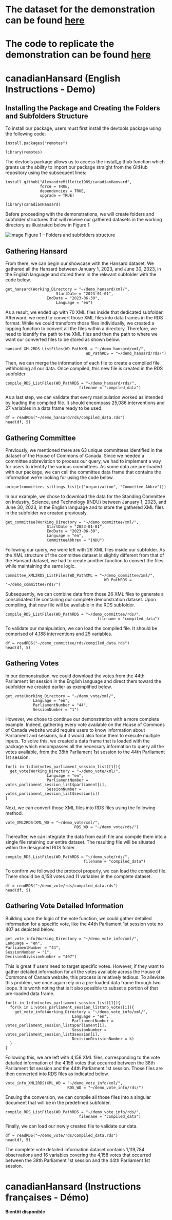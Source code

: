 # The dataset for the demonstration can be found [here](https://drive.google.com/file/d/1f8aln4fevxSvTV1o964Nh5XsYpfi7pbJ/view?usp=sharing)
# The code to replicate the demonstration can be found [here](https://github.com/AlexandreMillette1989/canadianHansard/blob/main/demonstration_code.R)

# canadianHansard (English Instructions - Demo)

## Installing the Package and Creating the Folders and Subfolders Structure
To install our package, users must first install the devtools package using the following code:

```
install.packages("remotes")
  
library(remotes)
```
 
The devtools package allows us to access the install_github function which grants us the ability to import our package straight from the GitHub repository using the subsequent lines:
 
```
install_github("AlexandreMillette1989/canadianHansard",
               force = TRUE,
               dependencies = TRUE,
               upgrade = TRUE)
  
library(canadianHansard)
```

Before proceeding with the demonstrations, we will create folders and subfolder structures that will receive our gathered datasets in the working directory as illustrated below in Figure 1. 

![image](https://github.com/AlexandreMillette1989/canadianHansard/assets/68613987/f97e238c-a355-4a99-a270-5067afd5f741)
Figure 1 – Folders and subfolders structure

## Gathering Hansard
From there, we can begin our showcase with the Hansard dataset. We gathered all the Hansard between January 1, 2023, and June 30, 2023, in the English language and stored them in the relevant subfolder with the code below.

```
get_hansard(Working_Directory = "~/demo_hansard/xml/",
            	      StartDate = "2023-01-01",
           	      EndDate = "2023-06-30",
            	      Language = "en")
```

As a result, we ended up with 70 XML files inside that dedicated subfolder. Afterward, we need to convert those XML files into data frames in the RDS format. While we could transform those files individually, we created a lopping function to convert all the files within a directory. Therefore, we need to identify the path to the XML files and then the path to where we want our converted files to be stored as shown below.

```
hansard_XML2RDS_ListFiles(WD_PathXML = "~/demo_hansard/xml/",
                          		   WD_PathRDS = "~/demo_hansard/rds/")
```

Then, we can merge the information of each file to create a compiled file withholding all our data. Once compiled, this new file is created in the RDS subfolder.

```
compile_RDS_ListFiles(WD_PathRDS = "~/demo_hansard/rds/",
                     		    filename = "compiled_data")
```

As a last step, we can validate that every manipulation worked as intended by loading the compiled file. It should encompass 25,086 interventions and 27 variables in a data frame ready to be used. 

```
df = readRDS("~/demo_hansard/rds/compiled_data.rds")
head(df, 5)
```

## Gathering Committee

Previously, we mentioned there are 63 unique committees identified in the dataset of the House of Commons of Canada. Since we needed a committee abbreviation to process our query, we had to implement a way for users to identify the various committees. As some data are pre-loaded with our package, we can call the committee data frame that contains the information we’re looking for using the code below. 

```
unique(committees_sittings_list[c("organization", "Committee_Abbrv")])
```

In our example, we chose to download the data for the Standing Committee on Industry, Science, and Technology (INDU) between January 1, 2023, and June 30, 2023, in the English language and to store the gathered XML files in the subfolder we created previously. 

```
get_committee(Working_Directory = "~/demo_committee/xml/",
              	  StartDate = "2023-01-01",
              	  EndDate = "2023-06-30",
              	  Language = "en",
             	  CommitteeAbbrev = "INDU")
```

Following our query, we were left with 26 XML files inside our subfolder. As the XML structure of the committee dataset is slightly different from that of the Hansard dataset, we had to create another function to convert the files while maintaining the same logic. 

```
committee_XML2RDS_ListFiles(WD_PathXML = "~/demo_committee/xml/",
                            		       WD_PathRDS = "~/demo_committee/rds/")
```

Subsequently, we can combine data from those 26 XML files to generate a consolidated file containing our complete demonstration dataset. Upon compiling, that new file will be available in the RDS subfolder. 

```
compile_RDS_ListFiles(WD_PathRDS = "~/demo_committee/rds/",
                     	                filename = "compiled_data")
```

To validate our manipulation, we can load the compiled file. It should be comprised of 4,188 interventions and 25 variables.

```
df = readRDS("~/demo_committee/rds/compiled_data.rds")
head(df, 5)
```

## Gathering Votes

In our demonstration, we could download the votes from the 44th Parliament 1st session in the English language and direct them toward the subfolder we created earlier as exemplified below. 

```
get_vote(Working_Directory = "~/demo_vote/xml/",
        	Language = "en",
         	ParliamentNumber = "44",
         	SessionNumber = "1")
```
However, we chose to continue our demonstration with a more complete example. Indeed, gathering every vote available on the House of Commons of Canada website would require users to know information about Parliament and sessions, but it would also force them to execute multiple inputs. To solve this, we created a data frame that is loaded with the package which encompasses all the necessary information to query all the votes available, from the 38th Parliament 1st session to the 44th Parliament 1st session. 

```
for(i in 1:dim(votes_parliament_session_list)[1]){
  get_vote(Working_Directory = "~/demo_vote/xml/",
           	      Language = "en",
           	      ParliamentNumber = votes_parliament_session_list$parliament[i],
          	      SessionNumber = votes_parliament_session_list$session[i])
}
```

Next, we can convert those XML files into RDS files using the following method.

```
vote_XML2RDS(XML_WD = "~/demo_vote/xml/",
             	              RDS_WD = "~/demo_vote/rds/")
```

Thereafter, we can integrate the data from each file and compile them into a single file retaining our entire dataset. The resulting file will be situated within the designated RDS folder.

```
compile_RDS_ListFiles(WD_PathRDS = "~/demo_vote/rds/",
                      	          filename = "compiled_data")
```

To confirm we followed the protocol properly, we can load the compiled file. There should be 4,158 votes and 11 variables in the complete dataset. 

```
df = readRDS("~/demo_vote/rds/compiled_data.rds")
head(df, 5)
```

## Gathering Vote Detailed Information

Building upon the logic of the vote function, we could gather detailed information for a specific vote, like the 44th Parliament 1st session vote no 407 as depicted below.

```
get_vote_info(Working_Directory = "~/demo_vote_info/xml/",
Language = "en",
ParliamentNumber = "44",
SessionNumber = "1", 
DecisionDivisionNumber = "407")
```

This is great if users need to target specific votes. However, if they want to gather detailed information for all the votes available across the House of Commons of Canada website, this process is relatively tedious. To alleviate this problem, we once again rely on a pre-loaded data frame through two loops. It is worth noting that is it also possible to subset a portion of that pre-loaded data frame. 

```
for(i in 1:dim(votes_parliament_session_list)[1]){
  for(k in 1:votes_parliament_session_list$nb_votes[i]){
    get_vote_info(Working_Directory = "~/demo_vote_info/xml/",
                             Language = "en",
                             ParliamentNumber = votes_parliament_session_list$parliament[i],
                             SessionNumber = votes_parliament_session_list$session[i],
                             DecisionDivisionNumber = k)
  }
}
```

Following this, we are left with 4,158 XML files, corresponding to the vote detailed information of the 4,158 votes that occurred between the 38th Parliament 1st session and the 44th Parliament 1st session. Those files are then converted into RDS files as indicated below.

```
vote_info_XML2RDS(XML_WD = "~/demo_vote_info/xml/",
                  	       RDS_WD = "~/demo_vote_info/rds/")
```

Ensuing the conversion, we can compile all those files into a singular document that will be in the predefined subfolder. 

```
compile_RDS_ListFiles(WD_PathRDS = "~/demo_vote_info/rds/",
                      		    filename = "compiled_data")
```

Finally, we can load our newly created file to validate our data.

```
df = readRDS("~/demo_vote/rds/compiled_data.rds")
head(df, 5)
```

The complete vote detailed information dataset contains 1,119,784 observations and 16 variables covering the 4,158 votes that occurred between the 38th Parliament 1st session and the 44th Parliament 1st session. 

# canadianHansard (Instructions françaises - Démo)
**Bientôt disponible**
